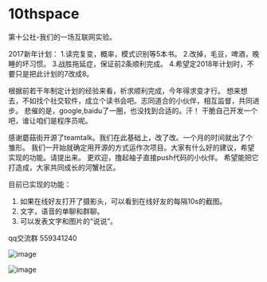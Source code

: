# 10thspace
第十公社-我们的一场互联网实验。

2017新年计划：
1.读完复变，概率，模式识别等5本书。
2.改掉，毛豆，啤酒，晚睡的坏习惯。
3.战胜拖延症，保证前2条顺利完成。
4.希望定2018年计划时，不要只是把此计划的7改成8。

根据前若干年制定计划的经验来看，祈求顺利完成，今年得求变才行。
想来想去，不如找个社交软件，成立个读书会吧。志同道合的小伙伴，相互监督，共同进步。
悲催的是，google,baidu了一圈，也没找到合适的。汗！
干脆自己开发一个吧，谁让咱们是程序员呢。

感谢蘑菇街开源了teamtalk。我们在此基础上，改了改。一个月的时间就出了个雏形。
我们一开始就确定用开源的方式运作次项目。大家有什么好的建议，希望实现的功能。请提出来。
更欢迎，撸起袖子直接push代码的小伙伴。
希望能把它打造成，大家共同成长的河蟹社区。

目前已实现的功能：
1. 如果在线好友打开了摄影头，可以看到在线好友的每隔10s的截图。
2. 文字，语音的单聊和群聊。
3. 可以发表文字和图片的“说说”。

qq交流群 559341240

![image](https://github.com/10thcommune/10thspace/blob/master/1.jpg)

![image](https://github.com/10thcommune/10thspace/blob/master/2.jpg)


